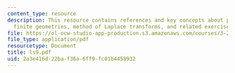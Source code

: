 ```yaml
---
content_type: resource
description: This resource contains references and key concepts about periodic or
  finite geometries, method of Laplace transforms, and related exercise.
file: https://ol-ocw-studio-app-production.s3.amazonaws.com/courses/3-21-kinetic-processes-in-materials-spring-2006/2a3e416d22baf36a6ff9fc01b4458932_ls9.pdf
file_type: application/pdf
resourcetype: Document
title: ls9.pdf
uid: 2a3e416d-22ba-f36a-6ff9-fc01b4458932
---
```


